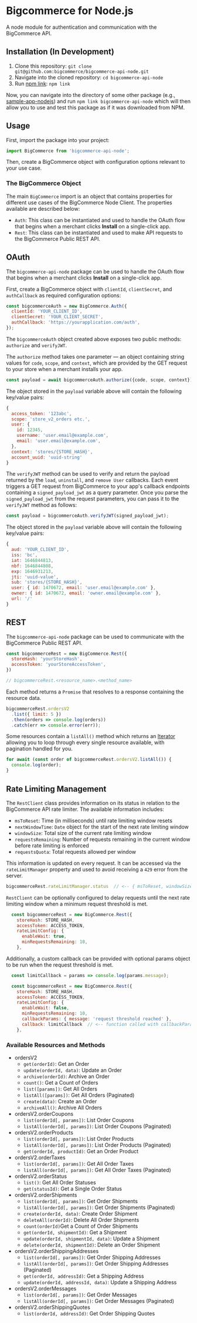 # Bigcommerce for Node.js

A node module for authentication and communication with the BigCommerce API.

## Installation (In Development)

1. Clone this repository: `git clone git@github.com:bigcommerce/bigcommerce-api-node.git`
2. Navigate into the cloned repository: `cd bigcommerce-api-node`
3. Run [npm link](https://docs.npmjs.com/cli/v8/commands/npm-link): `npm link`

Now, you can navigate into the directory of some other package (e.g., [sample-app-nodejs](https://github.com/bigcommerce/sample-app-nodejs)) and run `npm link bigcommerce-api-node` which will then allow you to use and test this package as if it was downloaded from NPM.

## Usage

First, import the package into your project:

```js
import BigCommerce from 'bigcommerce-api-node';
```

Then, create a BigCommerce object with configuration options relevant to your use case.
### The BigCommerce Object

The main `BigCommerce` import is an object that contains properties for different use cases of the BigCommerce Node Client. The properties available are described below:

* `Auth`: This class can be instantiated and used to handle the OAuth flow that begins when a merchant clicks **Install** on a single-click app.
* `Rest`: This class can be instantiated and used to make API requests to the BigCommerce Public REST API.

## OAuth

The `bigcommerce-api-node` package can be used to handle the OAuth flow that begins when a merchant clicks **Install** on a single-click app.

First, create a BigCommerce object with `clientId`, `clientSecret`, and `authCallback` as required configuration options:

```js
const bigcommerceAuth = new BigCommerce.Auth({
  clientId: 'YOUR_CLIENT_ID',
  clientSecret: 'YOUR_CLIENT_SECRET',
  authCallback: 'https://yourapplication.com/auth',
});
```

The `bigcommerceAuth` object created above exposes two public methods: `authorize` and `verifyJWT`.

The `authorize` method takes one parameter — an object containing string values for `code`, `scope`, and `context`, which are provided by the GET request to your store when a merchant installs your app.

```js
const payload = await bigcommerceAuth.authorize({code, scope, context});
```

The object stored in the `payload` variable above will contain the following key/value pairs:

```js
{
  access_token: '123abc',
  scope: 'store_v2_orders etc.',
  user: {
    id: 12345,
    username: 'user.email@example.com',
    email: 'user.email@example.com',
  },
  context: 'stores/{STORE_HASH}',
  account_uuid: 'uuid-string'
}
```

The `verifyJWT` method can be used to verify and return the payload returned by the `load`, `uninstall`, and `remove User` callbacks. Each event triggers a GET request from BigCommerce to your app's callback endpoints containing a `signed_payload_jwt` as a query parameter. Once you parse the `signed_payload_jwt` from the request parameters, you can pass it to the `verifyJWT` method as follows:

```js
const payload = bigcommerceAuth.verifyJWT(signed_payload_jwt);
```

The object stored in the `payload` variable above will contain the following key/value pairs:

```js
{
  aud: 'YOUR_CLIENT_ID',
  iss: 'bc',
  iat: 1646844813,
  nbf: 1646844808,
  exp: 1646931213,
  jti: 'uuid-value',
  sub: 'stores/{STORE_HASH}',
  user: { id: 1470672, email: 'user.email@example.com' },
  owner: { id: 1470672, email: 'owner.email@example.com' },
  url: '/'
}
```

## REST

The `bigcommerce-api-node` package can be used to communicate with the BigCommerce Public REST API.

```js
const bigcommerceRest = new BigCommerce.Rest({
  storeHash: 'yourStoreHash',
  accessToken: 'yourStoreAccessToken',
})

// bigcommerceRest.<resource_name>.<method_name>
```

Each method returns a `Promise` that resolves to a response containing the resource data.

```js
bigcommerceRest.ordersV2
  .list({ limit: 5 })
  .then(orders => console.log(orders))
  .catch(err => console.error(err));
```

Some resources contain a `listAll()` method which returns an [Iterator](https://developer.mozilla.org/en-US/docs/Web/JavaScript/Guide/Iterators_and_Generators#iterators) allowing you to loop through every single resource available, with pagination handled for you.

```js
for await (const order of bigcommerceRest.ordersV2.listAll()) {
  console.log(order);
}
```

## Rate Limiting Management
The `RestClient` class provides information on its status in relation to the BigCommerce API rate limiter. The available information includes:
* `msToReset`: Time (in milliseconds) until rate limiting window resets
* `nextWindowTime`: `Date` object for the start of the next rate limiting window
* `windowSize`: Total size of the current rate limiting window
* `requestsRemaining`: Number of requests remaining in the current window before rate limiting is enforced
* `requestsQuota`: Total requests allowed per window

This information is updated on every request. It can be accessed via the `rateLimitManager` property and used to avoid receiving a `429` error from the server.
```js
bigcommerceRest.rateLimitManager.status  // <-- { msToReset, windowSize, requestsRemaining, requestsQuota }
```

`RestClient` can be optionally configured to delay requests until the next rate limiting window when a minimum request threshold is met. 
```js
  const bigcommerceRest = new BigCommerce.Rest({
    storeHash: STORE_HASH,
    accessToken: ACCESS_TOKEN,
    rateLimitConfig: {
      enableWait: true,
      minRequestsRemaining: 10,
    },
```

Additionally, a custom callback can be provided with optional params object to be run when the request threshold is met.
```js
  const limitCallback = params => console.log(params.message);

  const bigcommerceRest = new BigCommerce.Rest({
    storeHash: STORE_HASH,
    accessToken: ACCESS_TOKEN,
    rateLimitConfig: {
      enableWait: false,
      minRequestsRemaining: 10,
      callbackParams: { message: 'request threshold reached' },
      callback: limitCallback  // <-- function called with callbackParams when minRequestsRemaining threashold is met
    },
```

### Available Resources and Methods
* ordersV2
  * `get(orderId)`: Get an Order
  * `update(orderId, data)`: Update an Order
  * `archive(orderId)`: Archive an Order
  * `count()`: Get a Count of Orders
  * `list([params])`: Get All Orders
  * `listAll([params])`: Get All Orders (Paginated)
  * `create(data)`: Create an Order
  * `archiveAll()`: Archive All Orders
* ordersV2.orderCoupons
  * `list(orderId[, params])`: List Order Coupons
  * `listAll(orderId[, params])`: List Order Coupons (Paginated)
* ordersV2.orderProducts
  * `list(orderId[, params])`: List Order Products
  * `listAll(orderId[, params])`: List Order Products (Paginated)
  * `get(orderId, productId)`: Get an Order Product
* ordersV2.orderTaxes
  * `list(orderId[, params])`: Get All Order Taxes
  * `listAll(orderId[, params])`: Get All Order Taxes (Paginated)
* ordersV2.orderStatus
  * `list()`: Get All Order Statuses
  * `get(statusId)`: Get a Single Order Status
* ordersV2.orderShipments
  * `list(orderId[, params])`: Get Order Shipments
  * `listAll(orderId[, params])`: Get Order Shipments (Paginated)
  * `create(orderId, data)`: Create Order Shipment
  * `deleteAll(orderId)`: Delete All Order Shipments
  * `count(orderId)`Get a Count of Order Shipments
  * `get(orderId, shipmentId)`: Get a Shipment
  * `update(orderId, shipmentId, data)`: Update a Shipment
  * `delete(orderId, shipmentId)`: Delete an Order Shipment
* ordersV2.orderShippingAddresses
  * `list(orderId[, params])`: Get Order Shipping Addresses
  * `listAll(orderId[, params])`: Get Order Shipping Addresses (Paginated)
  * `get(orderId, addressId)`: Get a Shipping Address
  * `update(orderId, addressId, data)`: Update a Shipping Address
* ordersV2.orderMessages
  * `list(orderId[, params])`: Get Order Messages
  * `listAll(orderId[, params])`: Get Order Messages (Paginated)
* ordersV2.orderShippingQuotes
  * `list(orderId, addressId)`: Get Order Shipping Quotes
